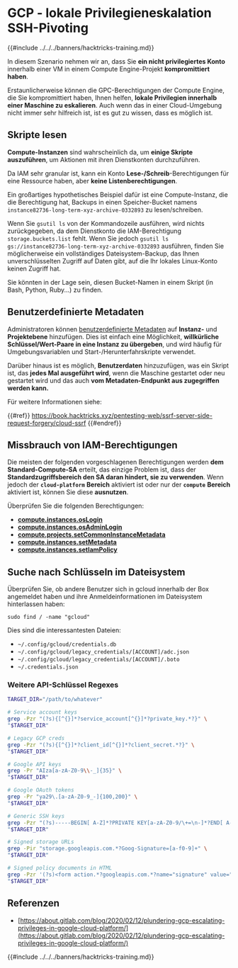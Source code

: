 # GCP - lokale Privilegieneskalation SSH-Pivoting

{{#include ../../../banners/hacktricks-training.md}}

In diesem Szenario nehmen wir an, dass Sie **ein nicht privilegiertes Konto** innerhalb einer VM in einem Compute Engine-Projekt **kompromittiert haben**.

Erstaunlicherweise können die GPC-Berechtigungen der Compute Engine, die Sie kompromittiert haben, Ihnen helfen, **lokale Privilegien innerhalb einer Maschine zu eskalieren**. Auch wenn das in einer Cloud-Umgebung nicht immer sehr hilfreich ist, ist es gut zu wissen, dass es möglich ist.

## Skripte lesen <a href="#follow-the-scripts" id="follow-the-scripts"></a>

**Compute-Instanzen** sind wahrscheinlich da, um **einige Skripte auszuführen**, um Aktionen mit ihren Dienstkonten durchzuführen.

Da IAM sehr granular ist, kann ein Konto **Lese-/Schreib**-Berechtigungen für eine Ressource haben, aber **keine Listenberechtigungen**.

Ein großartiges hypothetisches Beispiel dafür ist eine Compute-Instanz, die die Berechtigung hat, Backups in einen Speicher-Bucket namens `instance82736-long-term-xyz-archive-0332893` zu lesen/schreiben.

Wenn Sie `gsutil ls` von der Kommandozeile ausführen, wird nichts zurückgegeben, da dem Dienstkonto die IAM-Berechtigung `storage.buckets.list` fehlt. Wenn Sie jedoch `gsutil ls gs://instance82736-long-term-xyz-archive-0332893` ausführen, finden Sie möglicherweise ein vollständiges Dateisystem-Backup, das Ihnen unverschlüsselten Zugriff auf Daten gibt, auf die Ihr lokales Linux-Konto keinen Zugriff hat.

Sie könnten in der Lage sein, diesen Bucket-Namen in einem Skript (in Bash, Python, Ruby...) zu finden.

## Benutzerdefinierte Metadaten

Administratoren können [benutzerdefinierte Metadaten](https://cloud.google.com/compute/docs/storing-retrieving-metadata#custom) auf **Instanz-** und **Projektebene** hinzufügen. Dies ist einfach eine Möglichkeit, **willkürliche Schlüssel/Wert-Paare in eine Instanz zu übergeben**, und wird häufig für Umgebungsvariablen und Start-/Herunterfahrskripte verwendet.

Darüber hinaus ist es möglich, **Benutzerdaten** hinzuzufügen, was ein Skript ist, das **jedes Mal ausgeführt wird**, wenn die Maschine gestartet oder neu gestartet wird und das auch **vom Metadaten-Endpunkt aus zugegriffen werden kann.**

Für weitere Informationen siehe:

{{#ref}}
https://book.hacktricks.xyz/pentesting-web/ssrf-server-side-request-forgery/cloud-ssrf
{{#endref}}

## **Missbrauch von IAM-Berechtigungen**

Die meisten der folgenden vorgeschlagenen Berechtigungen werden **dem Standard-Compute-SA** erteilt, das einzige Problem ist, dass der **Standardzugriffsbereich den SA daran hindert, sie zu verwenden**. Wenn jedoch der **`cloud-platform`** **Bereich** aktiviert ist oder nur der **`compute`** **Bereich** aktiviert ist, können Sie diese **ausnutzen**.

Überprüfen Sie die folgenden Berechtigungen:

- [**compute.instances.osLogin**](gcp-compute-privesc/#compute.instances.oslogin)
- [**compute.instances.osAdminLogin**](gcp-compute-privesc/#compute.instances.osadminlogin)
- [**compute.projects.setCommonInstanceMetadata**](gcp-compute-privesc/#compute.projects.setcommoninstancemetadata)
- [**compute.instances.setMetadata**](gcp-compute-privesc/#compute.instances.setmetadata)
- [**compute.instances.setIamPolicy**](gcp-compute-privesc/#compute.instances.setiampolicy)

## Suche nach Schlüsseln im Dateisystem

Überprüfen Sie, ob andere Benutzer sich in gcloud innerhalb der Box angemeldet haben und ihre Anmeldeinformationen im Dateisystem hinterlassen haben:
```
sudo find / -name "gcloud"
```
Dies sind die interessantesten Dateien:

- `~/.config/gcloud/credentials.db`
- `~/.config/gcloud/legacy_credentials/[ACCOUNT]/adc.json`
- `~/.config/gcloud/legacy_credentials/[ACCOUNT]/.boto`
- `~/.credentials.json`

### Weitere API-Schlüssel Regexes
```bash
TARGET_DIR="/path/to/whatever"

# Service account keys
grep -Pzr "(?s){[^{}]*?service_account[^{}]*?private_key.*?}" \
"$TARGET_DIR"

# Legacy GCP creds
grep -Pzr "(?s){[^{}]*?client_id[^{}]*?client_secret.*?}" \
"$TARGET_DIR"

# Google API keys
grep -Pr "AIza[a-zA-Z0-9\\-_]{35}" \
"$TARGET_DIR"

# Google OAuth tokens
grep -Pr "ya29\.[a-zA-Z0-9_-]{100,200}" \
"$TARGET_DIR"

# Generic SSH keys
grep -Pzr "(?s)-----BEGIN[ A-Z]*?PRIVATE KEY[a-zA-Z0-9/\+=\n-]*?END[ A-Z]*?PRIVATE KEY-----" \
"$TARGET_DIR"

# Signed storage URLs
grep -Pir "storage.googleapis.com.*?Goog-Signature=[a-f0-9]+" \
"$TARGET_DIR"

# Signed policy documents in HTML
grep -Pzr '(?s)<form action.*?googleapis.com.*?name="signature" value=".*?">' \
"$TARGET_DIR"
```
## Referenzen

- [https://about.gitlab.com/blog/2020/02/12/plundering-gcp-escalating-privileges-in-google-cloud-platform/](https://about.gitlab.com/blog/2020/02/12/plundering-gcp-escalating-privileges-in-google-cloud-platform/)

{{#include ../../../banners/hacktricks-training.md}}
